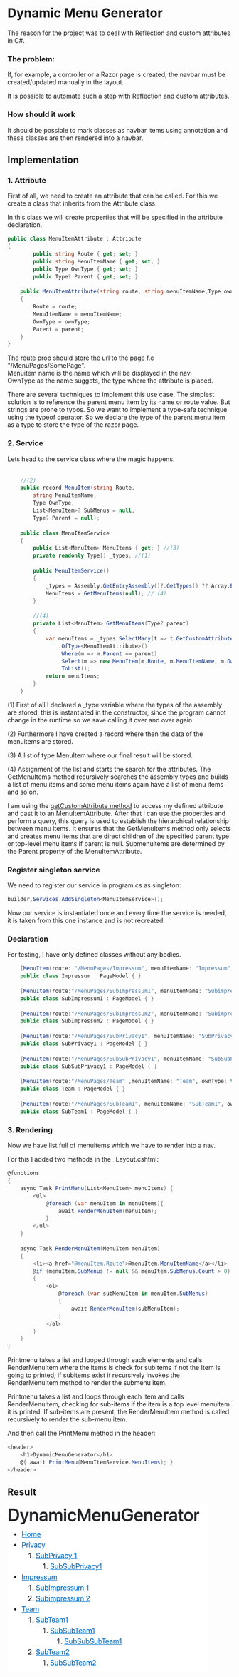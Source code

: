 # Dynamic Menu Generator

The reason for the project was to deal with Reflection and custom attributes in C#.

### The problem:

If, for example, a controller or a Razor page is created, the navbar must be created/updated manually in the layout.

It is possible to automate such a step with Reflection and custom attributes.

### How should it work

It should be possible to mark classes as navbar items using annotation and these classes are then rendered into a navbar.

## Implementation

### 1. Attribute

First of all, we need to create an attribute that can be called.
For this we create a class that inherits from the Attribute class.

In this class we will create properties that will be specified in the attribute declaration.

```csharp 
public class MenuItemAttribute : Attribute
{
        public string Route { get; set; }
        public string MenuItemName { get; set; }
        public Type OwnType { get; set; }
        public Type? Parent { get; set; }
    
    public MenuItemAttribute(string route, string menuItemName,Type ownType, Type? parent = null)
    {
        Route = route;
        MenuItemName = menuItemName;
        OwnType = ownType;
        Parent = parent;
    }
}
```
The route prop should store the url to the page f.e "/MenuPages/SomePage".   
Menuitem name is the name which will be displayed in the nav.  
OwnType as the name suggets, the type where the attribute is placed.

There are several techniques to implement this use case. 
The simplest solution is to reference the parent menu item by its name or route value. But strings are prone to typos. 
So we want to implement a type-safe technique using the typeof operator. 
So we declare the type of the parent menu item as a type to store the type of the razor page.

### 2. Service

Lets head to the service class where the magic happens.



```csharp 

    //(2)
    public record MenuItem(string Route, 
        string MenuItemName, 
        Type OwnType, 
        List<MenuItem>? SubMenus = null,
        Type? Parent = null);
    
    public class MenuItemService
    {
        public List<MenuItem> MenuItems { get; } //(3)
        private readonly Type[] _types; //(1)
    
        public MenuItemService()
        {
            _types = Assembly.GetEntryAssembly()?.GetTypes() ?? Array.Empty<Type>(); //(1)
            MenuItems = GetMenuItems(null); // (4)
        }
        
        //(4)
        private List<MenuItem> GetMenuItems(Type? parent)
        {
            var menuItems = _types.SelectMany(t => t.GetCustomAttributes(typeof(MenuItemAttribute), true))
                .OfType<MenuItemAttribute>()
                .Where(m => m.Parent == parent)
                .Select(m => new MenuItem(m.Route, m.MenuItemName, m.OwnType, GetMenuItems(m.OwnType), m.Parent))
                .ToList();
            return menuItems;
        }
    }
```

(1) First of all I declared a _type variable where the types of the assembly are stored, this is instantiated in the constructor,
since the program cannot change in the runtime so we save calling it over and over again.

(2) Furthermore I have created a record where then the data of the menuitems are stored.

(3) A list of type MenuItem where our final result will be stored. 

(4) Assignment of the list and starts the search for the attributes.
The GetMenuItems method recursively searches the assembly types and builds a list of menu items and some menu items again 
have a list of menu items and so on.

I am using the [getCustomAttribute method](https://learn.microsoft.com/en-us/dotnet/api/system.attribute.getcustomattribute?view=net-7.0) to access my defined attribute and cast it to an MenuItemAttribute.
After that i can use the properties and perform a query, this query is used to establish the hierarchical relationship between menu items. 
It ensures that the GetMenuItems method only selects and creates menu items that are direct children of the specified parent type or top-level menu items if parent is null. 
Submenuitems are determined by the Parent property of the MenuItemAttribute.


### Register singleton service

We need to register our service in program.cs as singleton: 

```csharp  
builder.Services.AddSingleton<MenuItemService>(); 
```

Now our service is instantiated once and every time the service is needed, it is taken from this one instance and is not recreated.

### Declaration

For testing, I have only defined classes without any bodies.

``` csharp
    [MenuItem(route: "/MenuPages/Impressum", menuItemName: "Impressum", ownType: typeof(Impressum), parent: null)]
    public class Impressum : PageModel { }
    
    [MenuItem(route:"/MenuPages/SubImpressum1", menuItemName: "Subimpressum 1", ownType: typeof(SubImpressum1),parent: typeof(Impressum))]
    public class SubImpressum1 : PageModel { }
    
    [MenuItem(route:"/MenuPages/SubImpressum2", menuItemName: "Subimpressum 2", ownType: typeof(SubImpressum2), parent: typeof(Impressum))]
    public class SubImpressum2 : PageModel { }

    [MenuItem(route:"/MenuPages/SubPrivacy1", menuItemName: "SubPrivacy 1", ownType: typeof(SubPrivacy1),parent: typeof(PrivacyModel))]
    public class SubPrivacy1 : PageModel { }
    
    [MenuItem(route:"/MenuPages/SubSubPrivacy1", menuItemName: "SubSubPrivacy1", ownType: typeof(SubSubPrivacy1),parent: typeof(SubPrivacy1))]
    public class SubSubPrivacy1 : PageModel { }

    [MenuItem(route:"/MenuPages/Team" ,menuItemName: "Team", ownType: typeof(Team), parent: null)]
    public class Team : PageModel { }
    
    [MenuItem(route:"/MenuPages/SubTeam1", menuItemName: "SubTeam1", ownType: typeof(SubTeam1), parent: typeof(Team))]
    public class SubTeam1 : PageModel { }
```


### 3. Rendering

Now we have list full of menuitems which we have to render into a nav.

For this I added two methods in the _Layout.cshtml: 
```csharp 
@functions
{
    async Task PrintMenu(List<MenuItem> menuItems) {
        <ul>
            @foreach (var menuItem in menuItems){
                await RenderMenuItem(menuItem);
            }
        </ul>
    }

    async Task RenderMenuItem(MenuItem menuItem)
    {
        <li><a href="@menuItem.Route">@menuItem.MenuItemName</a></li>
        @if (menuItem.SubMenus != null && menuItem.SubMenus.Count > 0)
        {
            <ol>
                @foreach (var subMenuItem in menuItem.SubMenus)
                {
                    await RenderMenuItem(subMenuItem);
                }
            </ol>
        }
    }
}
```
Printmenu takes a list and looped through each elements and calls RenderMenuItem where the items is check for subItems if not the Item is going to printed, if subitems exist it recursively invokes the RenderMenuItem method to render the submenu item.

Printmenu takes a list and loops through each item and calls RenderMenuItem, checking for sub-items if the item is a top level menuitem it is printed. 
If sub-items are present, the RenderMenuItem method is called recursively to render the sub-menu item.

And then call the PrintMenu method in the header:

```csharp 
<header>
    <h1>DynamicMenuGenerator</h1>
    @{ await PrintMenu(MenuItemService.MenuItems); }
</header>
```
## Result

![result.png](result.png)
